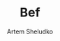---
title: "Bef"
github: https://github.com/artemsheludko/bef
demo: https://artemsheludko.github.io/bef/
author: Artem Sheludko
draft: true
ssg:
  - Jekyll
cms:
  - No Cms
---
